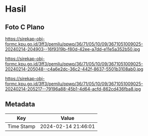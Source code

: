 # Hasil

## Foto C Plano

https://sirekap-obj-formc.kpu.go.id/3ff3/pemilu/ppwp/36/71/05/10/09/3671051009025-20240214-204903--16f9319b-f80d-42ee-a7dd-e11e5a352b50.jpg

https://sirekap-obj-formc.kpu.go.id/3ff3/pemilu/ppwp/36/71/05/10/09/3671051009025-20240214-205048--c4a6e2dc-36c2-442f-8637-5501b3108ab0.jpg

https://sirekap-obj-formc.kpu.go.id/3ff3/pemilu/ppwp/36/71/05/10/09/3671051009025-20240214-205217--79196a88-45b1-4d64-acfd-862cd436fba8.jpg


## Metadata

| Key        | Value               |
| ---------- | ------------------- |
| Time Stamp | 2024-02-14 21:46:01 |



